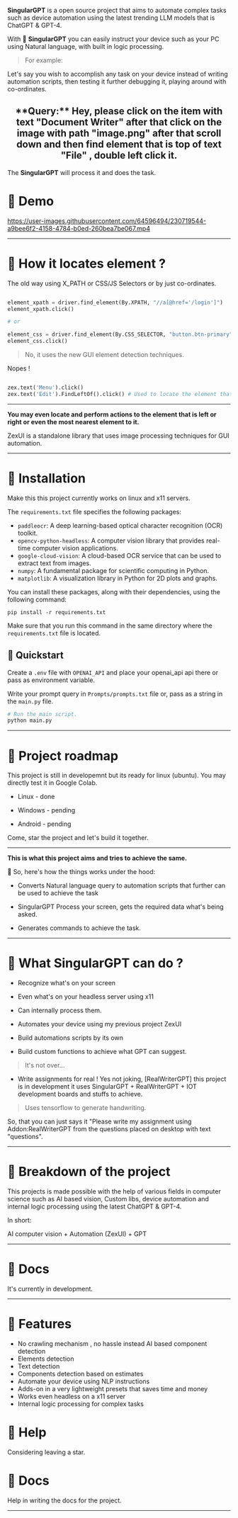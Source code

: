 
**SingularGPT** is a open source project that aims to automate complex tasks such as device automation using the latest trending LLM models that is  ChatGPT & GPT-4.

With 🚀 **SingularGPT** you can easily instruct your device such as your PC using Natural language, with built in logic processing.

> For example: 

Let's say you wish to accomplish any task on your device instead of writing automation scripts, then testing it further debugging it, playing around with co-ordinates. 

<h2 align="center"> **Query:** Hey, please click on the item with text "Document Writer" after that click on the image with path "image.png" after that scroll down and then find element that is top of text "File" , double left click it. </h2>


The **SingularGPT** will process it and does the task.

# :star2: Demo 

https://user-images.githubusercontent.com/64596494/230719544-a9bee6f2-4158-4784-b0ed-260bea7be067.mp4



---

# :star2: How it locates element ?

The old way using X_PATH or CSS/JS Selectors or by just co-ordinates.

```py

element_xpath = driver.find_element(By.XPATH, "//a[@href='/login']")
element_xpath.click()

# or 

element_css = driver.find_element(By.CSS_SELECTOR, "button.btn-primary")
element_css.click()

```

> No, it uses the new GUI element detection techniques.


Nopes ! 

```py

zex.text('Menu').click()
zex.text('Edit').FindLeftOf().click() # Used to locate the element that is just left side of the target element.

```

---

**You may even locate and perform actions to the element that is left or right or even the most nearest element to it.**

ZexUI is a standalone library that uses image processing techniques for GUI automation.

---

# :star2: Installation

Make this this project currently works on linux and x11 servers.

The `requirements.txt` file specifies the following packages:

- `paddleocr`: A deep learning-based optical character recognition (OCR) toolkit.
- `opencv-python-headless`: A computer vision library that provides real-time computer vision applications.
- `google-cloud-vision`: A cloud-based OCR service that can be used to extract text from images.
- `numpy`: A fundamental package for scientific computing in Python.
- `matplotlib`: A visualization library in Python for 2D plots and graphs.

You can install these packages, along with their dependencies, using the following command: 

```
pip install -r requirements.txt
```

Make sure that you run this command in the same directory where the `requirements.txt` file is located.

## :star2: Quickstart

Create a `.env` file with `OPENAI_API` and place your openai_api api there or pass as environment variable.

Write your prompt query in `Prompts/prompts.txt` file or,
pass as a string in the `main.py` file.

```py
# Run the main script.
python main.py
```

---

# :star2: Project roadmap 

This project is still in developemnt but its ready for linux (ubuntu).
You may directly test it in Google Colab.

+ Linux - done 

+ Windows - pending

+ Android - pending

Come, star the project and let's build it together.

---

**This is what this project aims and tries to achieve the same.**

 :star2: So, here's how the things works under the hood:

+ Converts Natural language query to automation scripts that further can be used to achieve the task 

+ SingularGPT Process your screen, gets the required data what's being asked.

+ Generates commands to achieve the task.

---

# :star2: What SingularGPT can do ?

+ Recognize what's on your screen 

+ Even what's on your headless server using x11

+ Can internally process them.

+ Automates your device using my previous project ZexUI

+ Build automations scripts by its own

+ Build custom functions to achieve what GPT can suggest.

> It's not over...

+ Write assignments for real ! Yes not joking, [RealWriterGPT] this project is in development it uses SingularGPT + RealWriterGPT + IOT development boards and stuffs to achieve. 

> Uses tensorflow to generate handwriting.

So, that you can just says it "Please write my assignment using Addon:RealWriterGPT from the questions placed on desktop with text "questions".

---

# :star2: Breakdown of the project

This projects is made possible with the help of various fields in computer science such as AI based vision, Custom libs, device automation and internal logic processing using the latest ChatGPT & GPT-4.

In short:

AI computer vision + Automation (ZexUI) + GPT

---

# :star2: Docs 

It's currently in development.

---

# :star2: Features 

+ No crawling mechanism , no hassle instead AI based component detection
+ Elements detection
+ Text detection
+ Components detection based on estimates
+ Automate your device using NLP instructions
+ Adds-on in a very lightweight presets that saves time and money
+ Works even headless on a x11 server
+ Internal logic processing for complex tasks


# :star2: Help 

Considering leaving a star.


# :star2: Docs

Help in writing the docs for the project.

---

